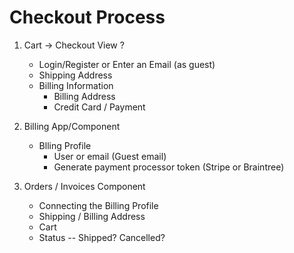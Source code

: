 # Checkout Process

1. Cart -> Checkout View
    ?
    - Login/Register or Enter an Email (as guest)
    - Shipping Address
    - Billing Information
        - Billing Address
        - Credit Card / Payment

2. Billing App/Component
    - Blling Profile
        - User or email (Guest email)
        - Generate payment processor token (Stripe or Braintree)
    
3. Orders / Invoices Component
    - Connecting the Billing Profile
    - Shipping / Billing Address
    - Cart
    - Status -- Shipped? Cancelled?


        